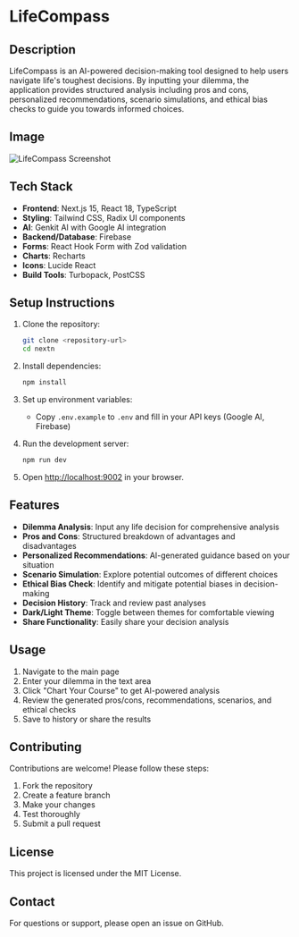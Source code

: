 # LifeCompass

## Description

LifeCompass is an AI-powered decision-making tool designed to help users navigate life's toughest decisions. By inputting your dilemma, the application provides structured analysis including pros and cons, personalized recommendations, scenario simulations, and ethical bias checks to guide you towards informed choices.

## Image

![LifeCompass Screenshot](https://res.cloudinary.com/ddz20cb8v/image/upload/v1757767951/Screenshot_2025-09-13_182032_bpw84u.png)

## Tech Stack

- **Frontend**: Next.js 15, React 18, TypeScript
- **Styling**: Tailwind CSS, Radix UI components
- **AI**: Genkit AI with Google AI integration
- **Backend/Database**: Firebase
- **Forms**: React Hook Form with Zod validation
- **Charts**: Recharts
- **Icons**: Lucide React
- **Build Tools**: Turbopack, PostCSS

## Setup Instructions

1. Clone the repository:
   ```bash
   git clone <repository-url>
   cd nextn
   ```

2. Install dependencies:
   ```bash
   npm install
   ```

3. Set up environment variables:
   - Copy `.env.example` to `.env` and fill in your API keys (Google AI, Firebase)

4. Run the development server:
   ```bash
   npm run dev
   ```

5. Open [http://localhost:9002](http://localhost:9002) in your browser.

## Features

- **Dilemma Analysis**: Input any life decision for comprehensive analysis
- **Pros and Cons**: Structured breakdown of advantages and disadvantages
- **Personalized Recommendations**: AI-generated guidance based on your situation
- **Scenario Simulation**: Explore potential outcomes of different choices
- **Ethical Bias Check**: Identify and mitigate potential biases in decision-making
- **Decision History**: Track and review past analyses
- **Dark/Light Theme**: Toggle between themes for comfortable viewing
- **Share Functionality**: Easily share your decision analysis

## Usage

1. Navigate to the main page
2. Enter your dilemma in the text area
3. Click "Chart Your Course" to get AI-powered analysis
4. Review the generated pros/cons, recommendations, scenarios, and ethical checks
5. Save to history or share the results

## Contributing

Contributions are welcome! Please follow these steps:

1. Fork the repository
2. Create a feature branch
3. Make your changes
4. Test thoroughly
5. Submit a pull request

## License

This project is licensed under the MIT License.

## Contact

For questions or support, please open an issue on GitHub.